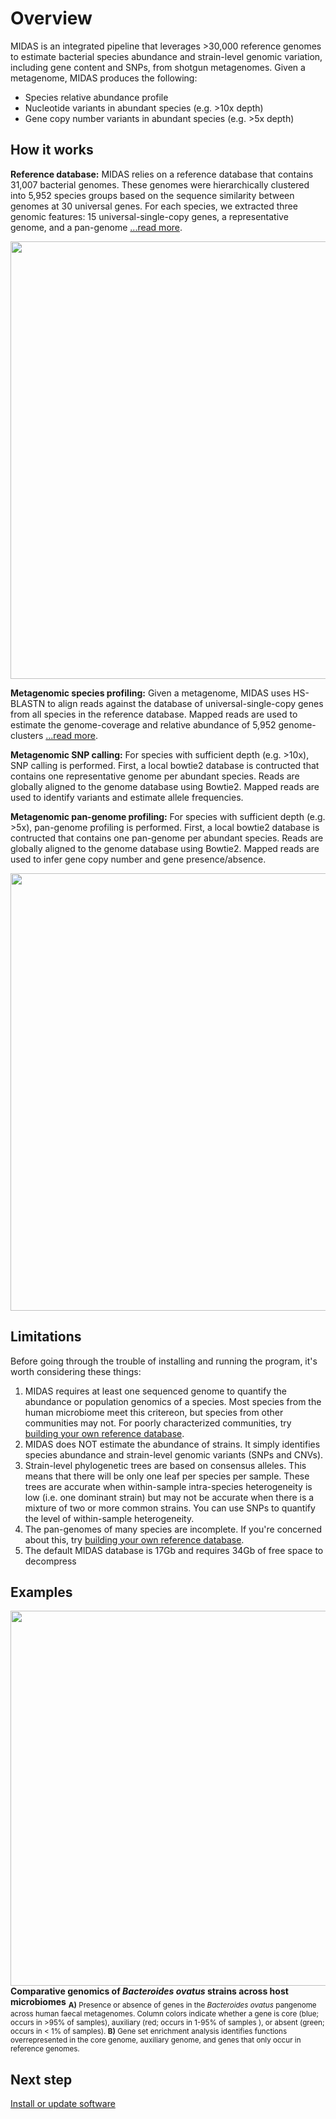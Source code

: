 # Overview

MIDAS is an integrated pipeline that leverages >30,000 reference genomes to estimate bacterial species abundance and strain-level genomic variation, including gene content and SNPs, from shotgun metagenomes. Given a metagenome, MIDAS produces the following:

* Species relative abundance profile
* Nucleotide variants in abundant species (e.g. >10x depth)
* Gene copy number variants in abundant species (e.g. >5x depth)

## How it works

<b>Reference database:</b> MIDAS relies on a reference database that contains 31,007 bacterial genomes. These genomes were hierarchically clustered into 5,952 species groups based on the sequence similarity between genomes at 30 universal genes. For each species, we extracted three genomic features: 15 universal-single-copy genes, a representative genome, and a pan-genome [...read more](ref_db.md).

<img src="../images/database.jpg" width="700" align="middle"/>  

<b>Metagenomic species profiling:</b> Given a metagenome, MIDAS uses HS-BLASTN to align reads against the database of universal-single-copy genes from all species in the reference database. Mapped reads are used to estimate the genome-coverage and relative abundance of 5,952 genome-clusters [...read more](species.md).

<b>Metagenomic SNP calling:</b> For species with sufficient depth (e.g. >10x), SNP calling is performed. First, a local bowtie2 database is contructed that contains one representative genome per abundant species. Reads are globally aligned to the genome database using Bowtie2. Mapped reads are used to identify variants and estimate allele frequencies.

<b>Metagenomic pan-genome profiling:</b> For species with sufficient depth (e.g. >5x), pan-genome profiling is performed. First, a local bowtie2 database is contructed that contains one pan-genome per abundant species. Reads are globally aligned to the genome database using Bowtie2. Mapped reads are used to infer gene copy number and gene presence/absence.

<img src="../images/pipeline.jpg" width="700" align="middle"/>  

## Limitations
Before going through the trouble of installing and running the program, it's worth considering these things:

1. MIDAS requires at least one sequenced genome to quantify the abundance or population genomics of a species. Most species from the human microbiome meet this critereon, but species from other communities may not. For poorly characterized communities, try [building your own reference database](build_db.md).
2. MIDAS does NOT estimate the abundance of strains. It simply identifies species abundance and strain-level genomic variants (SNPs and CNVs).
3. Strain-level phylogenetic trees are based on consensus alleles. This means that there will be only one leaf per species per sample. These trees are accurate when within-sample intra-species heterogeneity is low (i.e. one dominant strain) but may not be accurate when there is a mixture of two or more common strains. You can use SNPs to quantify the level of within-sample heterogeneity.
4. The pan-genomes of many species are incomplete. If you're concerned about this, try [building your own reference database](build_db.md).
5. The default MIDAS database is 17Gb and requires 34Gb of free space to decompress

## Examples
<img src="../images/enrichment.jpg" width="600" align="middle"/>  
<b>Comparative genomics of <i>Bacteroides ovatus</i> strains across host microbiomes</b>
<sub> <b>A)</b> Presence or absence of genes in the <i>Bacteroides ovatus</i> pangenome across human faecal metagenomes. Column colors indicate whether a gene is core (blue; occurs in >95% of samples), auxiliary (red; occurs in 1-95% of samples ), or absent (green; occurs in < 1% of samples). <b>B)</b> Gene set enrichment analysis identifies functions overrepresented in the core genome, auxiliary genome, and genes that only occur in reference genomes.</sub>

## Next step
[Install or update software](install.md)
